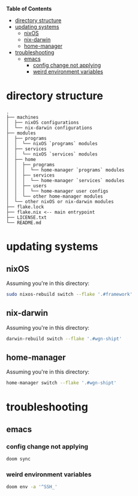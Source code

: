 <!-- markdown-toc start - Don't edit this section. Run M-x markdown-toc-refresh-toc -->
**Table of Contents**

- [directory structure](#directory-structure)
- [updating systems](#updating-systems)
    - [nixOS](#nixos)
    - [nix-darwin](#nix-darwin)
    - [home-manager](#home-manager)
- [troubleshooting](#troubleshooting)
    - [emacs](#emacs)
        - [config change not applying](#config-change-not-applying)
        - [weird environment variables](#weird-environment-variables)

<!-- markdown-toc end -->
# directory structure

```
.
├── machines
│  ├── nixOS configurations
│  └── nix-darwin configurations
├── modules
│  ├── programs
│  │  └── nixOS `programs` modules
│  ├── services
│  │  └── nixOS `services` modules
│  ├── home
│  │  ├── programs
│  │  │  └── home-manager `programs` modules
│  │  ├── services
│  │  │  └── home-manager `services` modules
│  │  ├── users
│  │  │  └── home-manager user configs
│  │  └── other home-manager modules
│  └── other nixOS or nix-darwin modules
├── flake.lock
├── flake.nix <-- main entrypoint
├── LICENSE.txt
└── README.md
```

# updating systems

## nixOS

Assuming you're in this directory:

```bash
sudo nixos-rebuild switch --flake '.#framework'
```

## nix-darwin

Assuming you're in this directory:

```bash
darwin-rebuild switch --flake '.#wgn-shipt'
```

## home-manager

Assuming you're in this directory:

```bash
home-manager switch --flake '.#wgn-shipt'
```

# troubleshooting

## emacs

### config change not applying

``` bash
doom sync
```

### weird environment variables

```bash
doom env -a '^SSH_'
```

